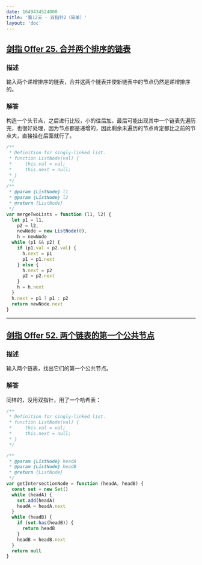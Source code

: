 ```yaml
---
date: 1649434524000
title: '第12天 - 双指针2（简单）'
layout: 'doc'
---
```


## [剑指 Offer 25. 合并两个排序的链表](https://leetcode-cn.com/problems/he-bing-liang-ge-pai-xu-de-lian-biao-lcof/)

### 描述

输入两个递增排序的链表，合并这两个链表并使新链表中的节点仍然是递增排序的。

### 解答

构造一个头节点，之后进行比较，小的往后加。最后可能出现其中一个链表先遍历完，也很好处理，因为节点都是递增的，因此剩余未遍历的节点肯定都比之前的节点大，直接挂在后面就行了。

```javascript
/**
 * Definition for singly-linked list.
 * function ListNode(val) {
 *     this.val = val;
 *     this.next = null;
 * }
 */
/**
 * @param {ListNode} l1
 * @param {ListNode} l2
 * @return {ListNode}
 */
var mergeTwoLists = function (l1, l2) {
  let p1 = l1,
    p2 = l2,
    newNode = new ListNode(0),
    h = newNode
  while (p1 && p2) {
    if (p1.val < p2.val) {
      h.next = p1
      p1 = p1.next
    } else {
      h.next = p2
      p2 = p2.next
    }
    h = h.next
  }
  h.next = p1 ? p1 : p2
  return newNode.next
}
```

---

## [剑指 Offer 52. 两个链表的第一个公共节点](https://leetcode-cn.com/problems/liang-ge-lian-biao-de-di-yi-ge-gong-gong-jie-dian-lcof/)

### 描述

输入两个链表，找出它们的第一个公共节点。

### 解答

同样的，没用双指针，用了一个哈希表：

```javascript
/**
 * Definition for singly-linked list.
 * function ListNode(val) {
 *     this.val = val;
 *     this.next = null;
 * }
 */

/**
 * @param {ListNode} headA
 * @param {ListNode} headB
 * @return {ListNode}
 */
var getIntersectionNode = function (headA, headB) {
  const set = new Set()
  while (headA) {
    set.add(headA)
    headA = headA.next
  }
  while (headB) {
    if (set.has(headB)) {
      return headB
    }
    headB = headB.next
  }
  return null
}
```